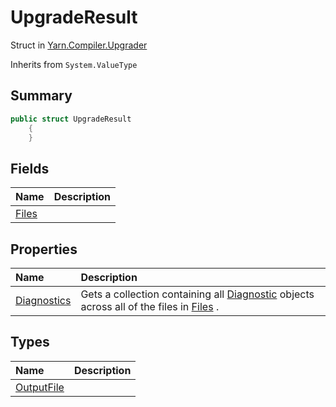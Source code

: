 # UpgradeResult

Struct in [Yarn.Compiler.Upgrader](/api/csharp/yarn.compiler.upgrader.md)

Inherits from `System.ValueType`

## Summary



```csharp
public struct UpgradeResult
    {
    }
```

## Fields

|Name|Description|
|:---|:---|
|[Files](/api/csharp/yarn.compiler.upgrader.upgraderesult.files.md)||

## Properties

|Name|Description|
|:---|:---|
|[Diagnostics](/api/csharp/yarn.compiler.upgrader.upgraderesult.diagnostics.md)|Gets a collection containing all  <a href="yarn.compiler.diagnostic.md">Diagnostic</a>  objects across all of the files in  <a href="yarn.compiler.upgrader.upgraderesult.files.md">Files</a> .|

## Types

|Name|Description|
|:---|:---|
|[OutputFile](/api/csharp/yarn.compiler.upgrader.upgraderesult.outputfile.md)||

